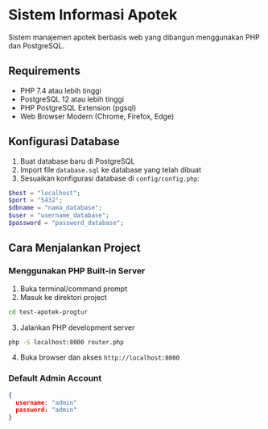 # Sistem Informasi Apotek

Sistem manajemen apotek berbasis web yang dibangun menggunakan PHP dan PostgreSQL.

## Requirements

- PHP 7.4 atau lebih tinggi
- PostgreSQL 12 atau lebih tinggi
- PHP PostgreSQL Extension (pgsql)
- Web Browser Modern (Chrome, Firefox, Edge)

## Konfigurasi Database

1. Buat database baru di PostgreSQL
2. Import file `database.sql` ke database yang telah dibuat
3. Sesuaikan konfigurasi database di `config/config.php`:

```php
$host = "localhost";
$port = "5432";
$dbname = "nama_database";
$user = "username_database";
$password = "password_database";
```

## Cara Menjalankan Project

### Menggunakan PHP Built-in Server

1. Buka terminal/command prompt
2. Masuk ke direktori project

```bash
cd test-apotek-progtur
```

3. Jalankan PHP development server

```bash
php -S localhost:8000 router.php
```

4. Buka browser dan akses `http://localhost:8000`

### Default Admin Account

```json
{
  username: "admin"
  password: "admin"
}
```
